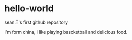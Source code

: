 hello-world
===========

sean.T's first github repository

I'm form china, i like playing bascketball and delicious food.
